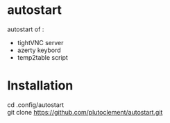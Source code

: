 # autostart
autostart of :
- tightVNC server
- azerty keybord
- temp2table script

# Installation
cd .config/autostart                                
git clone https://github.com/plutoclement/autostart.git

